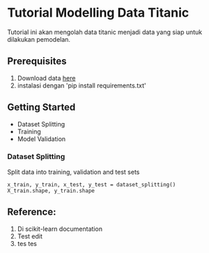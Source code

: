 # Tutorial Modelling Data Titanic

Tutorial ini akan mengolah data titanic menjadi data yang siap untuk dilakukan pemodelan.

## Prerequisites

1. Download data [here](https://www.kaggle.com/c/titanic/data?select=train.csv)
2. instalasi dengan 'pip install requirements.txt'

## Getting Started

- Dataset Splitting
- Training
- Model Validation

### Dataset Splitting

Split data into training, validation and test sets
```code
x_train, y_train, x_test, y_test = dataset_splitting()
X_train.shape, y_train.shape
```

## Reference:

1. Di scikit-learn documentation
2. Test edit
3. tes tes
